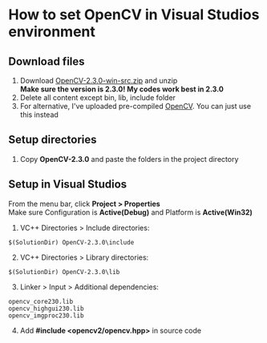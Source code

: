 # How to set OpenCV in Visual Studios environment

## Download files
1. Download [OpenCV-2.3.0-win-src.zip](http://sourceforge.net/projects/opencvlibrary/files/opencv-win/ 
) and unzip  
**Make sure the version is 2.3.0! My codes work best in 2.3.0**
2. Delete all content except bin, lib, include folder  
3. For alternative, I've uploaded pre-compiled [OpenCV](https://github.com/ameliacode/Multimedia_programming/OpenCV-2.3.0). You can just use this instead

## Setup directories
1. Copy **OpenCV-2.3.0** and paste the folders in the project directory

## Setup in Visual Studios
From the menu bar, click **Project > Properties**  
Make sure Configuration is **Active(Debug)** and Platform is **Active(Win32)**

1. VC++ Directories > Include directories:
```
$(SolutionDir) OpenCV-2.3.0\include
```


2. VC++ Directories > Library directories:
```
$(SolutionDir) OpenCV-2.3.0\lib
```


3. Linker > Input > Additional dependencies:
```
opencv_core230.lib 
opencv_highgui230.lib 
opencv_imgproc230.lib
```
4. Add **#include <opencv2/opencv.hpp>** in source code